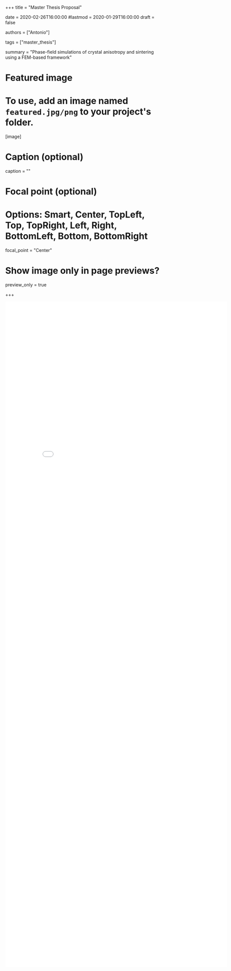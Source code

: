 
+++
title = "Master Thesis Proposal"

date = 2020-02-26T16:00:00
#lastmod = 2020-01-29T16:00:00
draft = false

authors = ["Antonio"]

tags = ["master_thesis"]

summary = "Phase-field simulations of crystal anisotropy and sintering using a FEM-based framework"


# Featured image
# To use, add an image named `featured.jpg/png` to your project's folder. 
[image]
  # Caption (optional)
  caption = ""

  # Focal point (optional)
  # Options: Smart, Center, TopLeft, Top, TopRight, Left, Right, BottomLeft, Bottom, BottomRight
  focal_point = "Center"

  # Show image only in page previews?
  preview_only = true
  
+++


<embed src="Master_thesis_proposal.pdf" width="700px" height="2100px" />


 
